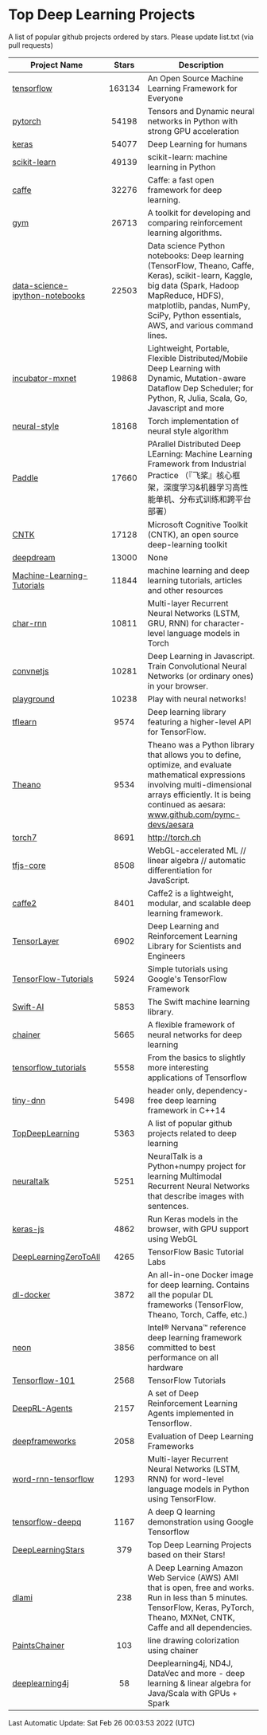 # Top Deep Learning Projects
A list of popular github projects ordered by stars.
Please update list.txt (via pull requests)

|Project Name| Stars | Description |
| ---------- |:-----:| ----------- |
| [tensorflow](https://github.com/tensorflow/tensorflow) | 163134 | An Open Source Machine Learning Framework for Everyone |
| [pytorch](https://github.com/pytorch/pytorch) | 54198 | Tensors and Dynamic neural networks in Python with strong GPU acceleration |
| [keras](https://github.com/keras-team/keras) | 54077 | Deep Learning for humans |
| [scikit-learn](https://github.com/scikit-learn/scikit-learn) | 49139 | scikit-learn: machine learning in Python |
| [caffe](https://github.com/BVLC/caffe) | 32276 | Caffe: a fast open framework for deep learning. |
| [gym](https://github.com/openai/gym) | 26713 | A toolkit for developing and comparing reinforcement learning algorithms. |
| [data-science-ipython-notebooks](https://github.com/donnemartin/data-science-ipython-notebooks) | 22503 | Data science Python notebooks: Deep learning (TensorFlow, Theano, Caffe, Keras), scikit-learn, Kaggle, big data (Spark, Hadoop MapReduce, HDFS), matplotlib, pandas, NumPy, SciPy, Python essentials, AWS, and various command lines. |
| [incubator-mxnet](https://github.com/apache/incubator-mxnet) | 19868 | Lightweight, Portable, Flexible Distributed/Mobile Deep Learning with Dynamic, Mutation-aware Dataflow Dep Scheduler; for Python, R, Julia, Scala, Go, Javascript and more |
| [neural-style](https://github.com/jcjohnson/neural-style) | 18168 | Torch implementation of neural style algorithm |
| [Paddle](https://github.com/PaddlePaddle/Paddle) | 17660 | PArallel Distributed Deep LEarning: Machine Learning Framework from Industrial Practice （『飞桨』核心框架，深度学习&机器学习高性能单机、分布式训练和跨平台部署） |
| [CNTK](https://github.com/microsoft/CNTK) | 17128 | Microsoft Cognitive Toolkit (CNTK), an open source deep-learning toolkit |
| [deepdream](https://github.com/google/deepdream) | 13000 | None |
| [Machine-Learning-Tutorials](https://github.com/ujjwalkarn/Machine-Learning-Tutorials) | 11844 | machine learning and deep learning tutorials, articles and other resources  |
| [char-rnn](https://github.com/karpathy/char-rnn) | 10811 | Multi-layer Recurrent Neural Networks (LSTM, GRU, RNN) for character-level language models in Torch |
| [convnetjs](https://github.com/karpathy/convnetjs) | 10281 | Deep Learning in Javascript. Train Convolutional Neural Networks (or ordinary ones) in your browser. |
| [playground](https://github.com/tensorflow/playground) | 10238 | Play with neural networks! |
| [tflearn](https://github.com/tflearn/tflearn) | 9574 | Deep learning library featuring a higher-level API for TensorFlow. |
| [Theano](https://github.com/Theano/Theano) | 9534 | Theano was a Python library that allows you to define, optimize, and evaluate mathematical expressions involving multi-dimensional arrays efficiently. It is being continued as aesara: www.github.com/pymc-devs/aesara |
| [torch7](https://github.com/torch/torch7) | 8691 | http://torch.ch |
| [tfjs-core](https://github.com/tensorflow/tfjs-core) | 8508 | WebGL-accelerated ML // linear algebra // automatic differentiation for JavaScript. |
| [caffe2](https://github.com/facebookarchive/caffe2) | 8401 | Caffe2 is a lightweight, modular, and scalable deep learning framework. |
| [TensorLayer](https://github.com/tensorlayer/TensorLayer) | 6902 | Deep Learning and Reinforcement Learning Library for Scientists and Engineers  |
| [TensorFlow-Tutorials](https://github.com/nlintz/TensorFlow-Tutorials) | 5924 | Simple tutorials using Google's TensorFlow Framework |
| [Swift-AI](https://github.com/Swift-AI/Swift-AI) | 5853 | The Swift machine learning library. |
| [chainer](https://github.com/chainer/chainer) | 5665 | A flexible framework of neural networks for deep learning |
| [tensorflow_tutorials](https://github.com/pkmital/tensorflow_tutorials) | 5558 | From the basics to slightly more interesting applications of Tensorflow |
| [tiny-dnn](https://github.com/tiny-dnn/tiny-dnn) | 5498 | header only, dependency-free deep learning framework in C++14 |
| [TopDeepLearning](https://github.com/aymericdamien/TopDeepLearning) | 5363 | A list of popular github projects related to deep learning |
| [neuraltalk](https://github.com/karpathy/neuraltalk) | 5251 | NeuralTalk is a Python+numpy project for learning Multimodal Recurrent Neural Networks that describe images with sentences. |
| [keras-js](https://github.com/transcranial/keras-js) | 4862 | Run Keras models in the browser, with GPU support using WebGL |
| [DeepLearningZeroToAll](https://github.com/hunkim/DeepLearningZeroToAll) | 4265 | TensorFlow Basic Tutorial Labs |
| [dl-docker](https://github.com/floydhub/dl-docker) | 3872 | An all-in-one Docker image for deep learning. Contains all the popular DL frameworks (TensorFlow, Theano, Torch, Caffe, etc.) |
| [neon](https://github.com/NervanaSystems/neon) | 3856 | Intel® Nervana™ reference deep learning framework committed to best performance on all hardware |
| [Tensorflow-101](https://github.com/sjchoi86/Tensorflow-101) | 2568 | TensorFlow Tutorials |
| [DeepRL-Agents](https://github.com/awjuliani/DeepRL-Agents) | 2157 | A set of Deep Reinforcement Learning Agents implemented in Tensorflow. |
| [deepframeworks](https://github.com/zer0n/deepframeworks) | 2058 | Evaluation of Deep Learning Frameworks |
| [word-rnn-tensorflow](https://github.com/hunkim/word-rnn-tensorflow) | 1293 | Multi-layer Recurrent Neural Networks (LSTM, RNN) for word-level language models in Python using TensorFlow. |
| [tensorflow-deepq](https://github.com/siemanko/tensorflow-deepq) | 1167 | A deep Q learning demonstration using Google Tensorflow |
| [DeepLearningStars](https://github.com/hunkim/DeepLearningStars) | 379 | Top Deep Learning Projects based on their Stars! |
| [dlami](https://github.com/ritchieng/dlami) | 238 | A Deep Learning Amazon Web Service (AWS) AMI that is open, free and works. Run in less than 5 minutes. TensorFlow, Keras, PyTorch, Theano, MXNet, CNTK, Caffe and all dependencies. |
| [PaintsChainer](https://github.com/taizan/PaintsChainer) | 103 | line drawing colorization using chainer |
| [deeplearning4j](https://github.com/deeplearning4j/deeplearning4j) | 58 | Deeplearning4j, ND4J, DataVec and more - deep learning & linear algebra for Java/Scala with GPUs + Spark |

Last Automatic Update: Sat Feb 26 00:03:53 2022 (UTC)

